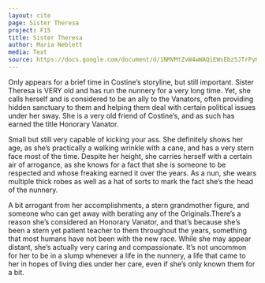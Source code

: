 ```yaml
---
layout: cite
page: Sister Theresa
project: F15
title: Sister Theresa
author: Maria Neblett
media: Text
source: https://docs.google.com/document/d/1NMVMtZvW4wWAQiEWsEbz5JTrPyHgKU9KS8RNLc1lGoE/edit?usp=sharing
---
```

Only appears for a brief time in Costine’s storyline, but still important. Sister Theresa is VERY old and has run the nunnery for a very long time. Yet, she calls herself and is considered to be an ally to the Vanators, often providing hidden sanctuary to them and helping them deal with certain political issues under her sway. She is a very old friend of Costine’s, and as such has earned the title Honorary Vanator.

Small but still very capable of kicking your ass. She definitely shows her age, as she’s practically a walking wrinkle with a cane, and has a very stern face most of the time. Despite her height, she carries herself with a certain air of arrogance, as she knows for a fact that she is someone to be respected and whose freaking earned it over the years. As a nun, she wears multiple thick robes as well as a hat of sorts to mark the fact she’s the head of the nunnery.

A bit arrogant from her accomplishments, a stern grandmother figure, and someone who can get away with berating any of the Originals.There’s a reason she’s considered an Honorary Vanator, and that’s because she’s been a stern yet patient teacher to them throughout the years, something that most humans have not been with the new race. While she may appear distant, she’s actually very caring and compassionate. It’s not uncommon for her to be in a slump whenever a life in the nunnery, a life that came to her in hopes of living dies under her care, even if she’s only known them for a bit.
